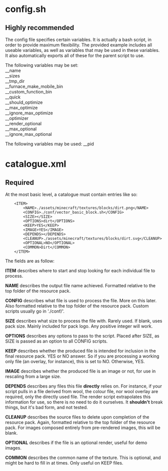 # config.sh
## Highly recommended

The config file specifies certain variables. It is actually a bash script, in order to provide maximum flexibility. The provided example includes all useable variables, as well as variables that may be used in these variables. It also automatically exports all of these for the parent script to use.

The following variables may be set:  
__name  
__sizes  
__tmp_dir  
__furnace\_make\_mobile_bin  
__custom\_function\_bin  
__quick  
__should_optimize  
__max_optimize  
__ignore\_max\_optimize  
__optimizer  
__render_optional  
__max_optional  
__ignore\_max\_optional  

The following variables may be used:
__pid

# catalogue.xml
## Required

At the most basic level, a catalogue must contain entries like so:  

```
	<ITEM>
		<NAME>./assets/minecraft/textures/blocks/dirt.png</NAME>
		<CONFIG>./conf/vector_basic_block.sh</CONFIG>
		<SIZE></SIZE>
		<OPTIONS>dirt</OPTIONS>
		<KEEP>YES</KEEP>
		<IMAGE>YES</IMAGE>
		<DEPENDS></DEPENDS>
		<CLEANUP>./assets/minecraft/textures/blocks/dirt.svg</CLEANUP>
		<OPTIONAL>NO</OPTIONAL>
		<COMMON>Dirt</COMMON>
	</ITEM>
```

The fields are as follow:  

**ITEM** describes where to start and stop looking for each individual file to process.

**NAME** describes the output file name achieved. Formatted relative to the top folder of the resource pack.

**CONFIG** describes what file is used to process the file. More on this later. Also formatted relative to the top folder of the resource pack. Custom scripts usually go in './conf/'.

**SIZE** describes what size to process the file with. Rarely used. If blank, uses pack size. Mainly included for pack logo. Any positive integer will work.

**OPTIONS** describes any options to pass to the script. Placed after SIZE, as SIZE is passed as an option to all CONFIG scripts.

**KEEP** describes whether the produced file is intended for inclusion in the final resource pack. YES or NO answer. So if you are processing a working only file (an overlay, for instance), this is set to NO. Otherwise, YES.

**IMAGE** describes whether the produced file is an image or not, for use in rescaling from a large size.

**DEPENDS** describes any files this file **directly** relies on. For instance, if your script pulls in a file derived from wool, the colour file, nor wool overlay are required, only the directly used file. The render script extrapolates this information for use, so there is no need to do it ourselves. It **shouldn't** break things, but it's bad form, and not tested.

**CLEANUP** describes the source files to delete upon completion of the resource pack. Again, formatted relative to the top folder of the resource pack. For images composed entirely from pre-rendered images, this will be blank.

**OPTIONAL** describes if the file is an optional render, useful for demo images.

**COMMON** describes the common name of the texture. This is optional, and might be hard to fill in at times. Only useful on KEEP files.
